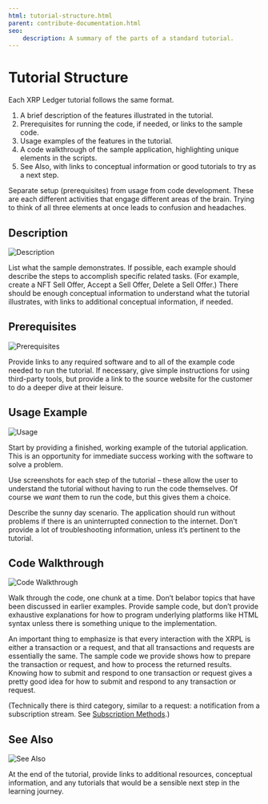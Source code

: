 ```yaml
---
html: tutorial-structure.html
parent: contribute-documentation.html
seo:
    description: A summary of the parts of a standard tutorial.
---
```

# Tutorial Structure

Each XRP Ledger tutorial follows the same format.

1. A brief description of the features illustrated in the tutorial.
2. Prerequisites for running the code, if needed, or links to the sample code.
3. Usage examples of the features in the tutorial.
4. A code walkthrough of the sample application, highlighting unique elements in the scripts.
5. See Also, with links to conceptual information or good tutorials to try as a next step.

Separate setup (prerequisites) from usage from code development. These are each different activities that engage different areas of the brain. Trying to think of all three elements at once leads to confusion and headaches.

## Description

![Description](/docs/img/tut-struct1.png)

List what the sample demonstrates. If possible, each example should describe the steps to accomplish specific related tasks. (For example, create a NFT Sell Offer, Accept a Sell Offer, Delete a Sell Offer.)  There should be enough conceptual information to understand what the tutorial illustrates, with links to additional conceptual information, if needed.

## Prerequisites

![Prerequisites](/docs/img/tut-struct2.png)

Provide links to any required software and to all of the example code needed to run the tutorial. If necessary, give simple instructions for using third-party tools, but provide a link to the source website for the customer to do a deeper dive at their leisure.

## Usage Example

![Usage](/docs/img/tut-struct3.png)

Start by providing a finished, working example of the tutorial application. This is an opportunity for immediate success working with the software to solve a problem.

Use screenshots for each step of the tutorial – these allow the user to understand the tutorial without having to run the code themselves. Of course we _want_ them to run the code, but this gives them a choice.

Describe the sunny day scenario. The application should run without problems if there is an uninterrupted connection to the internet. Don’t provide a lot of troubleshooting information, unless it’s pertinent to the tutorial.

## Code Walkthrough

![Code Walkthrough](/docs/img/tut-struct4.png)

Walk through the code, one chunk at a time. Don’t belabor topics that have been discussed in earlier examples. Provide sample code, but don’t provide exhaustive explanations for how to program underlying platforms like HTML syntax unless there is something unique to the implementation.

An important thing to emphasize is that every interaction with the XRPL is either a transaction or a request, and that all transactions and requests are essentially the same. The sample code we provide shows how to prepare the transaction or request, and how to process the returned results. Knowing how to submit and respond to one transaction or request gives a pretty good idea for how to submit and respond to any transaction or request.

(Technically there is third category, similar to a request: a notification from a subscription stream. See [Subscription Methods](../../docs/references/http-websocket-apis/public-api-methods/subscription-methods/index.md).)

## See Also

![See Also](/docs/img/tut-struct5.png)

At the end of the tutorial, provide links to additional resources, conceptual information, and any tutorials that would be a sensible next step in the learning journey.
